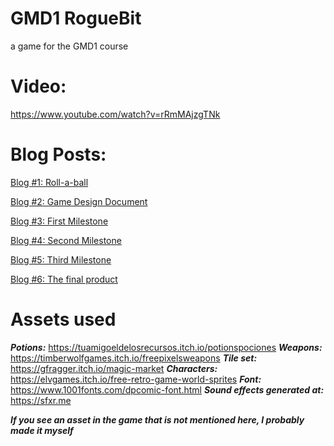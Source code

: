 # GMD1 RogueBit
 a game for the GMD1 course

# Video:
https://www.youtube.com/watch?v=rRmMAjzgTNk

# Blog Posts:

[Blog #1: Roll-a-ball](Blog%20posts/Blog%20%231%20Roll-a-ball.md)

[Blog #2: Game Design Document](Blog%20posts/Blog%20%232%20Game%20Design%20Document.md)

[Blog #3: First Milestone](Blog%20posts/Blog%20%233%20First%20Milestone.md)

[Blog #4: Second Milestone](Blog%20posts/Blog%20%234%20Second%20Milestone.md)

[Blog #5: Third Milestone](Blog%20posts/Blog%20%235%20Third%20Milestone.md)

[Blog #6: The final product](Blog%20posts/Blog%20%236%20The%20final%20product.md)


# Assets used

***Potions:*** https://tuamigoeldelosrecursos.itch.io/potionspociones
***Weapons:*** https://timberwolfgames.itch.io/freepixelsweapons
***Tile set:*** https://gfragger.itch.io/magic-market
***Characters:*** https://elvgames.itch.io/free-retro-game-world-sprites
***Font:*** https://www.1001fonts.com/dpcomic-font.html
***Sound effects generated at:*** https://sfxr.me

***If you see an asset in the game that is not mentioned here, I probably made it myself***
